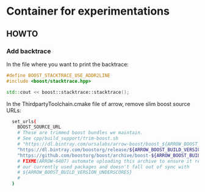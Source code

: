 # Container for experimentations

## HOWTO

### Add backtrace

In the file where you want to print the backtrace:
```c++
#define BOOST_STACKTRACE_USE_ADDR2LINE
#include <boost/stacktrace.hpp>
```
```c++
std::cout << boost::stacktrace::stacktrace();
```

In the ThirdpartyToolchain.cmake file of arrow, remove slim boost source URLs:
```bash
  set_urls(
    BOOST_SOURCE_URL
    # These are trimmed boost bundles we maintain.
    # See cpp/build_support/trim-boost.sh
    # "https://dl.bintray.com/ursalabs/arrow-boost/boost_${ARROW_BOOST_BUILD_VERSION_UNDERSCORES}.tar.gz"
    "https://dl.bintray.com/boostorg/release/${ARROW_BOOST_BUILD_VERSION}/source/boost_${ARROW_BOOST_BUILD_VERSION_UNDERSCORES}.tar.gz"
    "https://github.com/boostorg/boost/archive/boost-${ARROW_BOOST_BUILD_VERSION}.tar.gz"
    # FIXME(ARROW-6407) automate uploading this archive to ensure it reflects
    # our currently used packages and doesn't fall out of sync with
    # ${ARROW_BOOST_BUILD_VERSION_UNDERSCORES}
    # 
  )
```
